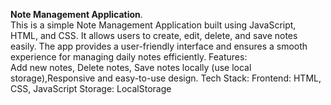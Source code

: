 **Note Management Application**.                                                                                           
This is a simple Note Management Application built using JavaScript, HTML, and CSS. It allows users to create, edit, delete, and save notes easily. The app provides a user-friendly interface and ensures a smooth experience for managing daily notes efficiently.                                                                                                Features:      
Add new notes, Delete notes, Save notes locally (use local storage),Responsive and easy-to-use design.                     Tech Stack:
Frontend: HTML, CSS, JavaScript
Storage: LocalStorage
